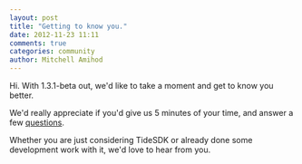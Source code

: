 ```yaml
---
layout: post
title: "Getting to know you."
date: 2012-11-23 11:11
comments: true
categories: community
author: Mitchell Amihod
---
```

Hi. With 1.3.1-beta out, we'd like to take a moment and get to know you better. 

We'd really appreciate if you'd give us 5 minutes of your time, and answer a few [questions](https://docs.google.com/spreadsheet/viewform?formkey=dDljUjhpLS1HNXlEUk1MeGkwR3ZRdkE6MQ).

Whether you are just considering TideSDK or already done some development work with it, we'd love to hear from you.